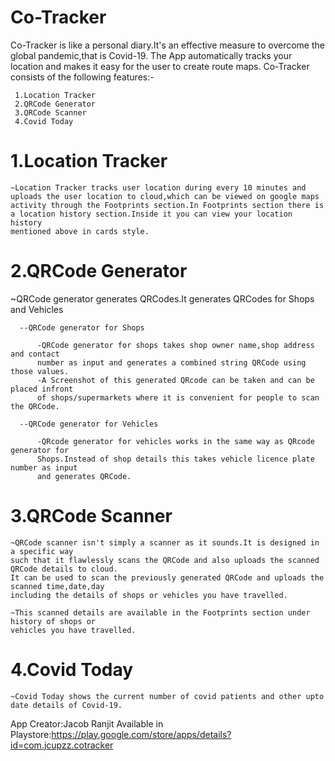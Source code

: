 # Co-Tracker

Co-Tracker is like a personal diary.It's an effective measure to overcome the global pandemic,that is Covid-19.
The App automatically tracks your location and makes it easy for the user to create route maps. 
Co-Tracker consists of the following features:-

     1.Location Tracker
     2.QRCode Generator
     3.QRCode Scanner
     4.Covid Today
    
 # 1.Location Tracker
  
    ~Location Tracker tracks user location during every 10 minutes and 
    uploads the user location to cloud,which can be viewed on google maps
    activity through the Footprints section.In Footprints section there is 
    a location history section.Inside it you can view your location history 
    mentioned above in cards style.

<!-------------------------------------------------------------------------------------------------------------------->  

 # 2.QRCode Generator 

  ~QRCode generator generates QRCodes.It generates QRCodes for Shops and Vehicles
  
      --QRCode generator for Shops
          
          -QRCode generator for shops takes shop owner name,shop address and contact 
          number as input and generates a combined string QRCode using those values.
          -A Screenshot of this generated QRcode can be taken and can be placed infront 
          of shops/supermarkets where it is convenient for people to scan the QRCode.
      
      --QRCode generator for Vehicles
          
          -QRcode generator for vehicles works in the same way as QRcode generator for 
          Shops.Instead of shop details this takes vehicle licence plate number as input 
          and generates QRCode.

<!--------------------------------------------------------------------------------------------------------------------->

 # 3.QRCode Scanner
  
    ~QRCode scanner isn't simply a scanner as it sounds.It is designed in a specific way 
    such that it flawlessly scans the QRCode and also uploads the scanned QRCode details to cloud.
    It can be used to scan the previously generated QRCode and uploads the scanned time,date,day
    including the details of shops or vehicles you have travelled.
    
    ~This scanned details are available in the Footprints section under history of shops or 
    vehicles you have travelled.

<!--------------------------------------------------------------------------------------------------------------------->

# 4.Covid Today

    ~Covid Today shows the current number of covid patients and other upto date details of Covid-19.
  
<!--------------------------------------------------------------------------------------------------------------------->
App Creator:Jacob Ranjit
Available in Playstore:https://play.google.com/store/apps/details?id=com.jcupzz.cotracker
